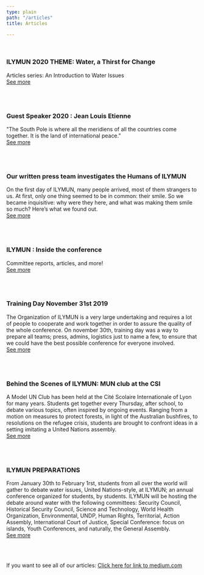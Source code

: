```yaml
---
type: plain
path: "/articles"
title: Articles

---
```

<title>ILYMUN</title>

<br />

<div class="row">

<h3>ILYMUN 2020 THEME: Water, a Thirst for Change</h3>

<p>Articles series: An Introduction to Water Issues <br /><a href="https://medium.com/ilymun-2020-theme-water-a-thirst-for-change">See more</a></p>

<br /><br />

<h3>Guest Speaker 2020 : Jean Louis Etienne</h3>

<p>"The South Pole is where all the meridiens of all the countries come together. It is the land of international peace." <br /><a href="https://medium.com/ilymuns-guest-speakers/dr-jean-louis-etienne-777c7922e72">See more</a></p>

<br /><br />

<h3>Our written press team investigates the Humans of ILYMUN</h3>

<p>On the first day of ILYMUN, many people arrived, most of them strangers to us. At first, only one thing seemed to be in common: their smile. So we became inquisitive: why were they here, and what was making them smile so much? Here’s what we found out. <br /><a href="https://medium.com/ilymun-inside-the-conference/ilymun-attendees-experience-70059aceca39">See more</a></p>

<br /><br />

<h3>ILYMUN : Inside the conference</h3>

<p>Committee reports, articles, and more! <br /><a href="https://medium.com/ilymun-inside-the-conference">See more</a></p>

<br /><br />

<h3>Training Day November 31st 2019</h3>

<p>The Organization of ILYMUN is a very large undertaking and requires a lot of people to cooperate and work together in order to assure the quality of the whole conference. On november 30th, training day was a way to prepare all teams; press, admins, logistics just to name a few, to ensure that we could have the best possible conference for everyone involved. <br /><a href="https://medium.com/training-day-committees/training-day-november-31st-2019-4f5b98525e2">See more</a></p>

<br /><br />

<h3>Behind the Scenes of ILYMUN: MUN club at the CSI</h3>

<p>A Model UN Club has been held at the Cité Scolaire Internationale of Lyon for many years. Students get together every Thursday, after school, to debate various topics, often inspired by ongoing events. Ranging from a motion on measures to protect forests, in light of the Australian bushfires, to resolutions on the refugee crisis, students are brought to confront ideas in a setting imitating a United Nations assembly.<br /><a href="https://medium.com/getting-to-know-ilymun/behind-the-scenes-of-ilymun-mun-club-at-the-csi-f4d202c8248a">See more</a></p>

<br /><br />

<h3>ILYMUN PREPARATIONS</h3>

<p>From January 30th to February 1rst, students from all over the world will gather to debate water issues, United Nations-style, at ILYMUN; an annual conference organized for students, by students. ILYMUN will be hosting the debate around water with the following committees: Security Council, Historical Security Council, Science and Technology, World Health Organization, Environmental, UNDP, Human Rights, Territorial, Action Assembly, International Court of Justice, Special Conference: focus on islands, Youth Conferences, and naturally, the General Assembly.<br /><a href="https://medium.com/getting-to-know-ilymun/ilymun-preparations-5295de8c26cc">See more</a></p>

<br /><br />

<p> If you want to see all of our articles: <a href="https://medium.com/@ilymun">Click here for link to medium.com</a></p>

</div>